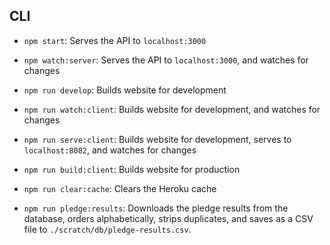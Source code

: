 ## CLI

- `npm start`: Serves the API to `localhost:3000`
- `npm watch:server`: Serves the API to `localhost:3000`, and watches for changes

- `npm run develop`: Builds website for development
- `npm run watch:client`: Builds website for development, and watches for changes
- `npm run serve:client`: Builds website for development, serves to `localhost:8082`, and watches for changes
- `npm run build:client`: Builds website for production

- `npm run clear:cache`: Clears the Heroku cache
- `npm run pledge:results`: Downloads the pledge results from the database, orders alphabetically, strips duplicates, and saves as a CSV file to `./scratch/db/pledge-results.csv`.